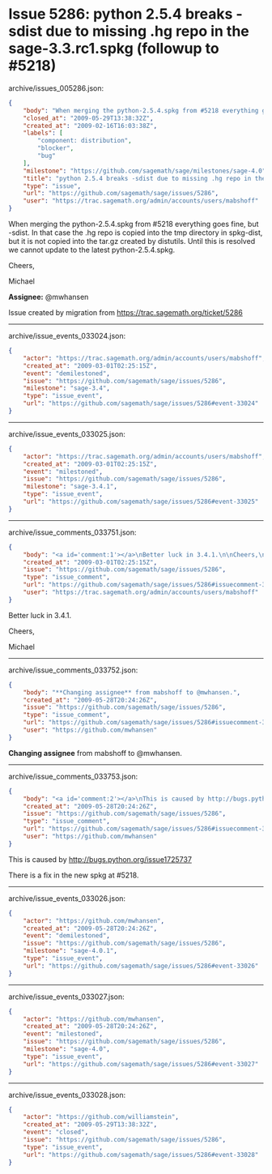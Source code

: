 # Issue 5286: python 2.5.4 breaks -sdist due to missing .hg repo in the sage-3.3.rc1.spkg (followup to #5218)

archive/issues_005286.json:
```json
{
    "body": "When merging the python-2.5.4.spkg from #5218 everything goes fine, but -sdist. In that case the .hg repo is copied into the tmp directory in spkg-dist, but it is not copied into the tar.gz created by distutils. Until this is resolved we cannot update to the latest python-2.5.4.spkg.\n\nCheers,\n\nMichael\n\n**Assignee:** @mwhansen\n\nIssue created by migration from https://trac.sagemath.org/ticket/5286\n\n",
    "closed_at": "2009-05-29T13:38:32Z",
    "created_at": "2009-02-16T16:03:38Z",
    "labels": [
        "component: distribution",
        "blocker",
        "bug"
    ],
    "milestone": "https://github.com/sagemath/sage/milestones/sage-4.0",
    "title": "python 2.5.4 breaks -sdist due to missing .hg repo in the sage-3.3.rc1.spkg (followup to #5218)",
    "type": "issue",
    "url": "https://github.com/sagemath/sage/issues/5286",
    "user": "https://trac.sagemath.org/admin/accounts/users/mabshoff"
}
```
When merging the python-2.5.4.spkg from #5218 everything goes fine, but -sdist. In that case the .hg repo is copied into the tmp directory in spkg-dist, but it is not copied into the tar.gz created by distutils. Until this is resolved we cannot update to the latest python-2.5.4.spkg.

Cheers,

Michael

**Assignee:** @mwhansen

Issue created by migration from https://trac.sagemath.org/ticket/5286





---

archive/issue_events_033024.json:
```json
{
    "actor": "https://trac.sagemath.org/admin/accounts/users/mabshoff",
    "created_at": "2009-03-01T02:25:15Z",
    "event": "demilestoned",
    "issue": "https://github.com/sagemath/sage/issues/5286",
    "milestone": "sage-3.4",
    "type": "issue_event",
    "url": "https://github.com/sagemath/sage/issues/5286#event-33024"
}
```



---

archive/issue_events_033025.json:
```json
{
    "actor": "https://trac.sagemath.org/admin/accounts/users/mabshoff",
    "created_at": "2009-03-01T02:25:15Z",
    "event": "milestoned",
    "issue": "https://github.com/sagemath/sage/issues/5286",
    "milestone": "sage-3.4.1",
    "type": "issue_event",
    "url": "https://github.com/sagemath/sage/issues/5286#event-33025"
}
```



---

archive/issue_comments_033751.json:
```json
{
    "body": "<a id='comment:1'></a>\nBetter luck in 3.4.1.\n\nCheers,\n\nMichael",
    "created_at": "2009-03-01T02:25:15Z",
    "issue": "https://github.com/sagemath/sage/issues/5286",
    "type": "issue_comment",
    "url": "https://github.com/sagemath/sage/issues/5286#issuecomment-33751",
    "user": "https://trac.sagemath.org/admin/accounts/users/mabshoff"
}
```

<a id='comment:1'></a>
Better luck in 3.4.1.

Cheers,

Michael



---

archive/issue_comments_033752.json:
```json
{
    "body": "**Changing assignee** from mabshoff to @mwhansen.",
    "created_at": "2009-05-28T20:24:26Z",
    "issue": "https://github.com/sagemath/sage/issues/5286",
    "type": "issue_comment",
    "url": "https://github.com/sagemath/sage/issues/5286#issuecomment-33752",
    "user": "https://github.com/mwhansen"
}
```

**Changing assignee** from mabshoff to @mwhansen.



---

archive/issue_comments_033753.json:
```json
{
    "body": "<a id='comment:2'></a>\nThis is caused by http://bugs.python.org/issue1725737\n\nThere is a fix in the new spkg at #5218.",
    "created_at": "2009-05-28T20:24:26Z",
    "issue": "https://github.com/sagemath/sage/issues/5286",
    "type": "issue_comment",
    "url": "https://github.com/sagemath/sage/issues/5286#issuecomment-33753",
    "user": "https://github.com/mwhansen"
}
```

<a id='comment:2'></a>
This is caused by http://bugs.python.org/issue1725737

There is a fix in the new spkg at #5218.



---

archive/issue_events_033026.json:
```json
{
    "actor": "https://github.com/mwhansen",
    "created_at": "2009-05-28T20:24:26Z",
    "event": "demilestoned",
    "issue": "https://github.com/sagemath/sage/issues/5286",
    "milestone": "sage-4.0.1",
    "type": "issue_event",
    "url": "https://github.com/sagemath/sage/issues/5286#event-33026"
}
```



---

archive/issue_events_033027.json:
```json
{
    "actor": "https://github.com/mwhansen",
    "created_at": "2009-05-28T20:24:26Z",
    "event": "milestoned",
    "issue": "https://github.com/sagemath/sage/issues/5286",
    "milestone": "sage-4.0",
    "type": "issue_event",
    "url": "https://github.com/sagemath/sage/issues/5286#event-33027"
}
```



---

archive/issue_events_033028.json:
```json
{
    "actor": "https://github.com/williamstein",
    "created_at": "2009-05-29T13:38:32Z",
    "event": "closed",
    "issue": "https://github.com/sagemath/sage/issues/5286",
    "type": "issue_event",
    "url": "https://github.com/sagemath/sage/issues/5286#event-33028"
}
```
